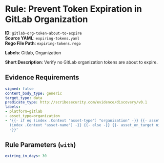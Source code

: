# Rule: Prevent Token Expiration in GitLab Organization

**ID**: `gitlab-org-token-about-to-expire`  
**Source YAML**: `expiring-tokens.yaml`  
**Rego File Path**: `expiring-tokens.rego`  

**Labels**: Gitlab, Organization

**Short Description**: Verify no GitLab organization tokens are about to expire.

## Evidence Requirements

```yaml
signed: false
content_body_type: generic
target_type: data
predicate_type: http://scribesecurity.com/evidence/discovery/v0.1
labels:
- platform=gitlab
- asset_type=organization
- '{{- if eq (index .Context "asset-type") "organization" -}} {{- asset_on_target
  (index .Context "asset-name") -}} {{- else -}} {{- asset_on_target nil -}} {{- end
  -}}'
```
## Rule Parameters (`with`)

```yaml
exiring_in_days: 30
```
